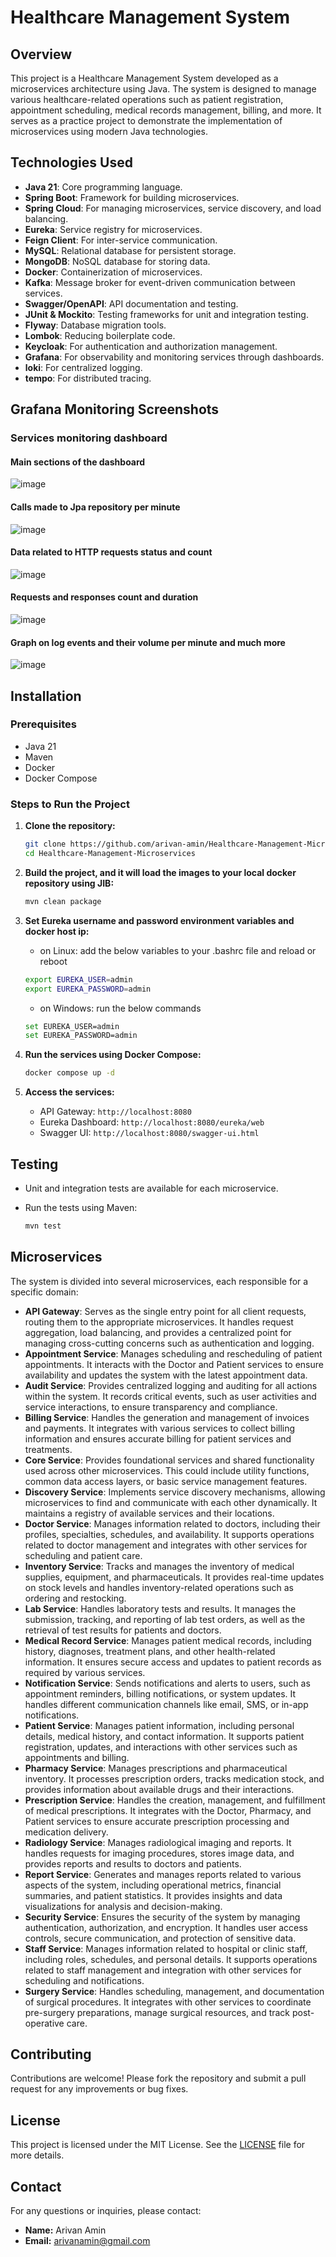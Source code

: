 # Healthcare Management System

## Overview

This project is a Healthcare Management System developed as a microservices architecture using Java.
The system is designed to manage various healthcare-related operations such as patient registration,
appointment scheduling, medical records management, billing, and more. It serves as a practice
project to demonstrate the implementation of microservices using modern Java technologies.

## Technologies Used

- **Java 21**: Core programming language.
- **Spring Boot**: Framework for building microservices.
- **Spring Cloud**: For managing microservices, service discovery, and load balancing.
- **Eureka**: Service registry for microservices.
- **Feign Client**: For inter-service communication.
- **MySQL**: Relational database for persistent storage.
- **MongoDB**: NoSQL database for storing data.
- **Docker**: Containerization of microservices.
- **Kafka**: Message broker for event-driven communication between services.
- **Swagger/OpenAPI**: API documentation and testing.
- **JUnit & Mockito**: Testing frameworks for unit and integration testing.
- **Flyway**: Database migration tools.
- **Lombok**: Reducing boilerplate code.
- **Keycloak**: For authentication and authorization management.
- **Grafana**: For observability and monitoring services through dashboards.
- **loki**: For centralized logging.
- **tempo**: For distributed tracing.

## Grafana Monitoring Screenshots

### Services monitoring dashboard

#### Main sections of the dashboard

![image](https://raw.githubusercontent.com/arivan-amin/Healthcare-Management-Microservices/master/Docs/Screenshots/Grafana-Dashboard-1.png)

#### Calls made to Jpa repository per minute

![image](https://raw.githubusercontent.com/arivan-amin/Healthcare-Management-Microservices/master/Docs/Screenshots/Grafana-Dashboard-3.png)

#### Data related to HTTP requests status and count

![image](https://raw.githubusercontent.com/arivan-amin/Healthcare-Management-Microservices/master/Docs/Screenshots/Grafana-Dashboard-4.png)

#### Requests and responses count and duration

![image](https://raw.githubusercontent.com/arivan-amin/Healthcare-Management-Microservices/master/Docs/Screenshots/Grafana-Dashboard-5.png)

#### Graph on log events and their volume per minute and much more

![image](https://raw.githubusercontent.com/arivan-amin/Healthcare-Management-Microservices/master/Docs/Screenshots/Grafana-Dashboard-9.png)

## Installation

### Prerequisites

- Java 21
- Maven
- Docker
- Docker Compose

### Steps to Run the Project

1. **Clone the repository:**

    ```bash
    git clone https://github.com/arivan-amin/Healthcare-Management-Microservices.git
    cd Healthcare-Management-Microservices
    ```

2. **Build the project, and it will load the images to your local docker repository using JIB:**

    ```bash
    mvn clean package
    ```

3. **Set Eureka username and password environment variables and docker host ip:**
    - on Linux: add the below variables to your .bashrc file and reload or reboot
    ```bash
    export EUREKA_USER=admin
    export EUREKA_PASSWORD=admin
    ```
    - on Windows: run the below commands
    ```bash
    set EUREKA_USER=admin
    set EUREKA_PASSWORD=admin
    ```
4. **Run the services using Docker Compose:**

    ```bash
    docker compose up -d
    ```

5. **Access the services:**

    - API Gateway: `http://localhost:8080`
    - Eureka Dashboard: `http://localhost:8080/eureka/web`
    - Swagger UI: `http://localhost:8080/swagger-ui.html`

## Testing

- Unit and integration tests are available for each microservice.
- Run the tests using Maven:

    ```bash
    mvn test
    ```

## Microservices

The system is divided into several microservices, each responsible for a specific domain:

- **API Gateway**: Serves as the single entry point for all client requests, routing them to the
  appropriate microservices. It handles request aggregation, load balancing, and provides a
  centralized point for managing cross-cutting concerns such as authentication and logging.
- **Appointment Service**: Manages scheduling and rescheduling of patient appointments. It interacts
  with the Doctor and Patient services to ensure availability and updates the system with the latest
  appointment data.
- **Audit Service**: Provides centralized logging and auditing for all actions within the system. It
  records critical events, such as user activities and service interactions, to ensure transparency
  and compliance.
- **Billing Service**: Handles the generation and management of invoices and payments. It integrates
  with various services to collect billing information and ensures accurate billing for patient
  services and treatments.
- **Core Service**: Provides foundational services and shared functionality used across other
  microservices. This could include utility functions, common data access layers, or basic service
  management features.
- **Discovery Service**: Implements service discovery mechanisms, allowing microservices to find and
  communicate with each other dynamically. It maintains a registry of available services and their
  locations.
- **Doctor Service**: Manages information related to doctors, including their profiles, specialties,
  schedules, and availability. It supports operations related to doctor management and integrates
  with other services for scheduling and patient care.
- **Inventory Service**: Tracks and manages the inventory of medical supplies, equipment, and
  pharmaceuticals. It provides real-time updates on stock levels and handles inventory-related
  operations such as ordering and restocking.
- **Lab Service**: Handles laboratory tests and results. It manages the submission, tracking, and
  reporting of lab test orders, as well as the retrieval of test results for patients and doctors.
- **Medical Record Service**: Manages patient medical records, including history, diagnoses,
  treatment plans, and other health-related information. It ensures secure access and updates to
  patient records as required by various services.
- **Notification Service**: Sends notifications and alerts to users, such as appointment reminders,
  billing notifications, or system updates. It handles different communication channels like email,
  SMS, or in-app notifications.
- **Patient Service**: Manages patient information, including personal details, medical history, and
  contact information. It supports patient registration, updates, and interactions with other
  services such as appointments and billing.
- **Pharmacy Service**: Manages prescriptions and pharmaceutical inventory. It processes
  prescription orders, tracks medication stock, and provides information about available drugs and
  their interactions.
- **Prescription Service**: Handles the creation, management, and fulfillment of medical
  prescriptions. It integrates with the Doctor, Pharmacy, and Patient services to ensure accurate
  prescription processing and medication delivery.
- **Radiology Service**: Manages radiological imaging and reports. It handles requests for imaging
  procedures, stores image data, and provides reports and results to doctors and patients.
- **Report Service**: Generates and manages reports related to various aspects of the system,
  including operational metrics, financial summaries, and patient statistics. It provides insights
  and data visualizations for analysis and decision-making.
- **Security Service**: Ensures the security of the system by managing authentication,
  authorization, and encryption. It handles user access controls, secure communication, and
  protection of sensitive data.
- **Staff Service**: Manages information related to hospital or clinic staff, including roles,
  schedules, and personal details. It supports operations related to staff management and
  integration with other services for scheduling and notifications.
- **Surgery Service**: Handles scheduling, management, and documentation of surgical procedures. It
  integrates with other services to coordinate pre-surgery preparations, manage surgical resources,
  and track post-operative care.

## Contributing

Contributions are welcome! Please fork the repository and submit a pull request for any improvements
or bug fixes.

## License

This project is licensed under the MIT License. See the [LICENSE](LICENSE) file for more details.

## Contact

For any questions or inquiries, please contact:

- **Name:** Arivan Amin
- **Email:** arivanamin@gmail.com
